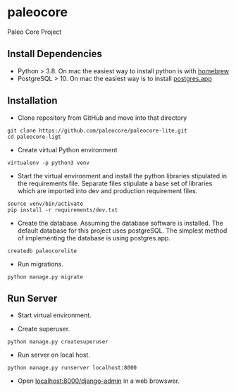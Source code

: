 paleocore
==================

Paleo Core Project

Install Dependencies
--------------------
* Python > 3.8. On mac the easiest way to install python is with [homebrew](https://brew.sh/)
* PostgreSQL > 10. On mac the easiest way is to install [postgres.app](https://postgresapp.com/)

Installation
------------------
* Clone repository from GitHub and move into that directory
```
git clone https://github.com/paleocore/paleocore-lite.git
cd paleocore-ligt
```

* Create virtual Python environment
```
virtualenv -p python3 venv
```

* Start the virtual environment and install the python libraries stipulated in the requirements file. Separate files stipulate a base set of libraries which are imported into dev and production requirement files.
```
source venv/bin/activate
pip install -r requirements/dev.txt
```

* Create the database. Assuming the database software is installed. The default database for this project uses postgreSQL. The simplest method of implementing the database is using postgres.app.
```
createdb paleocorelite
```

* Run migrations.
```
python manage.py migrate
```

Run Server
--------------------
* Start virtual environment.

* Create superuser.
```
python manage.py createsuperuser
```

* Run server on local host.
```
python manage.py runserver localhost:8000
```

* Open [localhost:8000/django-admin](http://localhost:8000/django-admin) in a web browswer.

